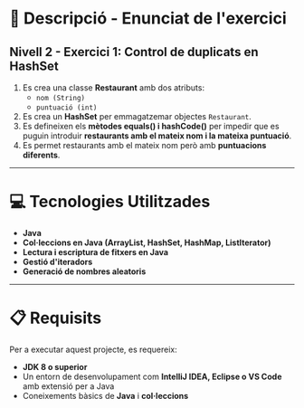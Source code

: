 # 📄 Descripció - Enunciat de l'exercici

## Nivell 2 - Exercici 1: Control de duplicats en HashSet

1. Es crea una classe **Restaurant** amb dos atributs:
   - `nom (String)`
   - `puntuació (int)`
2. Es crea un **HashSet** per emmagatzemar objectes `Restaurant`.
3. Es defineixen els **mètodes equals() i hashCode()** per impedir que es puguin introduir **restaurants amb el mateix nom i la mateixa puntuació**.
4. Es permet restaurants amb el mateix nom però amb **puntuacions diferents**.

---

# 💻 Tecnologies Utilitzades

- **Java**
- **Col·leccions en Java (ArrayList, HashSet, HashMap, ListIterator)**
- **Lectura i escriptura de fitxers en Java**
- **Gestió d'iteradors**
- **Generació de nombres aleatoris**

---

# 📋 Requisits

Per a executar aquest projecte, es requereix:

- **JDK 8 o superior**
- Un entorn de desenvolupament com **IntelliJ IDEA, Eclipse o VS Code** amb extensió per a Java
- Coneixements bàsics de **Java** i **col·leccions**

